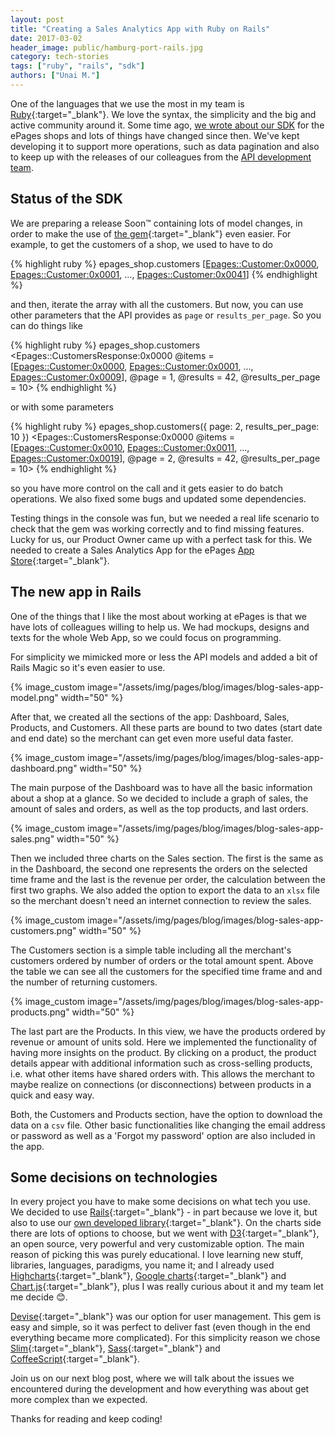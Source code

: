 ```yaml
---
layout: post
title: "Creating a Sales Analytics App with Ruby on Rails"
date: 2017-03-02
header_image: public/hamburg-port-rails.jpg
category: tech-stories
tags: ["ruby", "rails", "sdk"]
authors: ["Unai M."]
---
```


One of the languages that we use the most in my team is [Ruby](https://www.ruby-lang.org){:target="_blank"}.
We love the syntax, the simplicity and the big and active community around it.
Some time ago, [we wrote about our SDK](/blog/tech-stories/on-the-way-to-a-ruby-sdk/) for the ePages shops and lots of things have changed since then.
We've kept developing it to support more operations, such as data pagination and also to keep up with the releases of our colleagues from the [API development team](/apps).

## Status of the SDK

We are preparing a release Soon&#8482; containing lots of model changes, in order to make the use of [the gem](https://github.com/ePages-de/epages-rest-ruby){:target="_blank"} even easier.
For example, to get the customers of a shop, we used to have to do

{% highlight ruby %}
  epages_shop.customers
  [<Epages::Customer:0x0000>, <Epages::Customer:0x0001>, ..., <Epages::Customer:0x0041>]
{% endhighlight %}

and then, iterate the array with all the customers.
But now, you can use other parameters that the API provides as `page` or `results_per_page`.
So you can do things like

{% highlight ruby %}
  epages_shop.customers
  <Epages::CustomersResponse:0x0000
    @items = [<Epages::Customer:0x0000>, <Epages::Customer:0x0001>, ..., <Epages::Customer:0x0009>],
    @page = 1,
    @results = 42,
    @results_per_page = 10>
{% endhighlight %}

or with some parameters

{% highlight ruby %}
  epages_shop.customers({ page: 2, results_per_page: 10 })
  <Epages::CustomersResponse:0x0000
    @items = [<Epages::Customer:0x0010>, <Epages::Customer:0x0011>, ..., <Epages::Customer:0x0019>],
    @page = 2,
    @results = 42,
    @results_per_page = 10>
{% endhighlight %}

so you have more control on the call and it gets easier to do batch operations.
We also fixed some bugs and updated some dependencies.

Testing things in the console was fun, but we needed a real life scenario to check that the gem was working correctly and to find missing features.
Lucky for us, our Product Owner came up with a perfect task for this.
We needed to create a Sales Analytics App for the ePages [App Store](https://blog.epages.com/us/2016/05/14/the-epages-app-store-everything-for-your-e-commerce-success/){:target="_blank"}.

## The new app in Rails

One of the things that I like the most about working at ePages is that we have lots of colleagues willing to help us.
We had mockups, designs and texts for the whole Web App, so we could focus on programming.

For simplicity we mimicked more or less the API models and added a bit of Rails Magic so it's even easier to use.

{% image_custom image="/assets/img/pages/blog/images/blog-sales-app-model.png" width="50" %}

After that, we created all the sections of the app: Dashboard, Sales, Products, and Customers.
All these parts are bound to two dates (start date and end date) so the merchant can get even more useful data faster.

{% image_custom image="/assets/img/pages/blog/images/blog-sales-app-dashboard.png" width="50" %}

The main purpose of the Dashboard was to have all the basic information about a shop at a glance.
So we decided to include a graph of sales, the amount of sales and orders, as well as the top products, and last orders.

{% image_custom image="/assets/img/pages/blog/images/blog-sales-app-sales.png" width="50" %}

Then we included three charts on the Sales section.
The first is the same as in the Dashboard, the second one represents the orders on the selected time frame and the last is the revenue per order, the calculation between the first two graphs.
We also added the option to export the data to an `xlsx` file so the merchant doesn't need an internet connection to review the sales.

{% image_custom image="/assets/img/pages/blog/images/blog-sales-app-customers.png" width="50" %}

The Customers section is a simple table including all the merchant's customers ordered by number of orders or the total amount spent.
Above the table we can see all the customers for the specified time frame and and the number of returning customers.

{% image_custom image="/assets/img/pages/blog/images/blog-sales-app-products.png" width="50" %}

The last part are the Products.
In this view, we have the products ordered by revenue or amount of units sold.
Here we implemented the functionality of having more insights on the product.
By clicking on a product, the product details appear with additional information such as cross-selling products, i.e. what other items have shared orders with.
This allows the merchant to maybe realize on connections (or disconnections) between products in a quick and easy way.

Both, the Customers and Products section, have the option to download the data on a `csv` file.
Other basic functionalities like changing the email address or password as well as a 'Forgot my password' option are also included in the app.

## Some decisions on technologies

In every project you have to make some decisions on what tech you use.
We decided to use [Rails](http://rubyonrails.org/){:target="_blank"} - in part because we love it, but also to use our [own developed library](https://github.com/ePages-de/epages-rest-ruby){:target="_blank"}.
On the charts side there are lots of options to choose, but we went with [D3](https://d3js.org/){:target="_blank"}, an open source, very powerful and very customizable option.
The main reason of picking this was purely educational.
I love learning new stuff, libraries, languages, paradigms, you name it; and I already used [Highcharts](http://www.highcharts.com/){:target="_blank"}, [Google charts](https://developers.google.com/chart/){:target="_blank"} and [Chart.js](http://www.chartjs.org/){:target="_blank"}, plus I was really curious about it and my team let me decide 😊.

[Devise](https://github.com/plataformatec/devise){:target="_blank"} was our option for user management.
This gem is easy and simple, so it was perfect to deliver fast (even though in the end everything became more complicated).
For this simplicity reason we chose [Slim](http://slim-lang.com/){:target="_blank"}, [Sass](http://sass-lang.com/){:target="_blank"} and [CoffeeScript](http://coffeescript.org/){:target="_blank"}.

Join us on our next blog post, where we will talk about the issues we encountered during the development and how everything was about get more complex than we expected.

Thanks for reading and keep coding!
